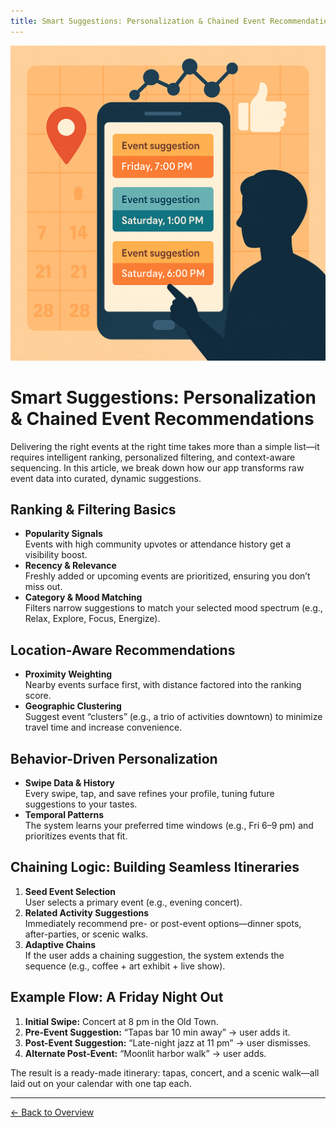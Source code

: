 ```yaml
---
title: Smart Suggestions: Personalization & Chained Event Recommendations
---
```


![Smart Suggestions](/calendar/assets/smart-suggestions.png)

# Smart Suggestions: Personalization & Chained Event Recommendations

Delivering the right events at the right time takes more than a simple list—it requires intelligent ranking, personalized filtering, and context-aware sequencing. In this article, we break down how our app transforms raw event data into curated, dynamic suggestions.

## Ranking & Filtering Basics

- **Popularity Signals**  
  Events with high community upvotes or attendance history get a visibility boost.  
- **Recency & Relevance**  
  Freshly added or upcoming events are prioritized, ensuring you don’t miss out.  
- **Category & Mood Matching**  
  Filters narrow suggestions to match your selected mood spectrum (e.g., Relax, Explore, Focus, Energize).

## Location-Aware Recommendations

- **Proximity Weighting**  
  Nearby events surface first, with distance factored into the ranking score.  
- **Geographic Clustering**  
  Suggest event “clusters” (e.g., a trio of activities downtown) to minimize travel time and increase convenience.

## Behavior-Driven Personalization

- **Swipe Data & History**  
  Every swipe, tap, and save refines your profile, tuning future suggestions to your tastes.  
- **Temporal Patterns**  
  The system learns your preferred time windows (e.g., Fri 6–9 pm) and prioritizes events that fit.

## Chaining Logic: Building Seamless Itineraries

1. **Seed Event Selection**  
   User selects a primary event (e.g., evening concert).  
2. **Related Activity Suggestions**  
   Immediately recommend pre- or post-event options—dinner spots, after-parties, or scenic walks.  
3. **Adaptive Chains**  
   If the user adds a chaining suggestion, the system extends the sequence (e.g., coffee + art exhibit + live show).

## Example Flow: A Friday Night Out

1. **Initial Swipe:** Concert at 8 pm in the Old Town.  
2. **Pre-Event Suggestion:** “Tapas bar 10 min away” → user adds it.  
3. **Post-Event Suggestion:** “Late-night jazz at 11 pm” → user dismisses.  
4. **Alternate Post-Event:** “Moonlit harbor walk” → user adds.  

The result is a ready-made itinerary: tapas, concert, and a scenic walk—all laid out on your calendar with one tap each.

---

[← Back to Overview](../)
